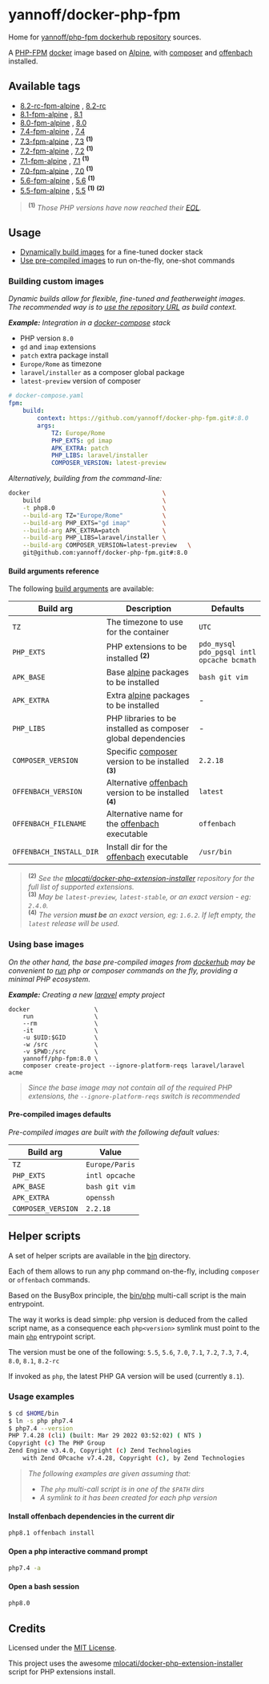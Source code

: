 # yannoff/docker-php-fpm

Home for [yannoff/php-fpm dockerhub repository](https://hub.docker.com/repository/docker/yannoff/php-fpm "dockerhub") sources.

A [PHP-FPM](http://php.net/manual/fr/install.fpm.php "PHP FastCGI Process Manager") [docker](https://www.docker.com/ "docker") image based on [Alpine](https://alpinelinux.org/ "Alpine Linux"), with [composer](https://getcomposer.org/ "composer") and [offenbach](https://github.com/yannoff/offenbach) installed.

## Available tags

- [8.2-rc-fpm-alpine](https://github.com/yannoff/docker-php-fpm/blob/master/8.2-rc/Dockerfile)
, [8.2-rc](https://github.com/yannoff/docker-php-fpm/blob/master/8.2-rc/Dockerfile)
- [8.1-fpm-alpine](https://github.com/yannoff/docker-php-fpm/blob/master/8.1/Dockerfile)
, [8.1](https://github.com/yannoff/docker-php-fpm/blob/master/8.1/Dockerfile)
- [8.0-fpm-alpine](https://github.com/yannoff/docker-php-fpm/blob/master/8.0/Dockerfile)
, [8.0](https://github.com/yannoff/docker-php-fpm/blob/master/8.0/Dockerfile)
- [7.4-fpm-alpine](https://github.com/yannoff/docker-php-fpm/blob/master/7.4/Dockerfile)
, [7.4](https://github.com/yannoff/docker-php-fpm/blob/master/7.4/Dockerfile)
- [7.3-fpm-alpine](https://github.com/yannoff/docker-php-fpm/blob/master/7.3/Dockerfile)
, [7.3](https://github.com/yannoff/docker-php-fpm/blob/master/7.3/Dockerfile) <sup>**(1)**</sup>
- [7.2-fpm-alpine](https://github.com/yannoff/docker-php-fpm/blob/master/7.2/Dockerfile)
, [7.2](https://github.com/yannoff/docker-php-fpm/blob/master/7.2/Dockerfile) <sup>**(1)**</sup>
- [7.1-fpm-alpine](https://github.com/yannoff/docker-php-fpm/blob/master/7.1/Dockerfile)
, [7.1](https://github.com/yannoff/docker-php-fpm/blob/master/7.1/Dockerfile) <sup>**(1)**</sup>
- [7.0-fpm-alpine](https://github.com/yannoff/docker-php-fpm/blob/master/7.0/Dockerfile)
, [7.0](https://github.com/yannoff/docker-php-fpm/blob/master/7.0/Dockerfile) <sup>**(1)**</sup>
- [5.6-fpm-alpine](https://github.com/yannoff/docker-php-fpm/blob/master/5.6/Dockerfile)
, [5.6](https://github.com/yannoff/docker-php-fpm/blob/master/5.6/Dockerfile) <sup>**(1)**</sup>
- [5.5-fpm-alpine](https://github.com/yannoff/docker-php-fpm/blob/master/5.5/Dockerfile)
, [5.5](https://github.com/yannoff/docker-php-fpm/blob/master/5.5/Dockerfile) <sup>**(1)**</sup> <sup>**(2)**</sup>

> <sup>**(1)**</sup> _Those PHP versions have now reached their [EOL](https://www.php.net/eol.php)._<br/>


## Usage

- [Dynamically build images](#building-custom-images) for a fine-tuned docker stack
- [Use pre-compiled images](#using-base-images) to run on-the-fly, one-shot commands

### Building custom images

_Dynamic builds allow for flexible, fine-tuned and featherweight images._<br/>
_The recommended way is to [use the repository URL](https://docs.docker.com/engine/reference/commandline/build/#git-repositories) as build context._


_**Example:** Integration in a [docker-compose](https://docs.docker.com/compose/compose-file/) stack_

- PHP version `8.0`
- `gd` and `imap` extensions
- `patch` extra package install
- `Europe/Rome` as timezone
- `laravel/installer` as a composer global package
- `latest-preview` version of composer

```yaml
# docker-compose.yaml
fpm:
    build:
        context: https://github.com/yannoff/docker-php-fpm.git#:8.0
        args:
            TZ: Europe/Rome
            PHP_EXTS: gd imap
            APK_EXTRA: patch
            PHP_LIBS: laravel/installer
            COMPOSER_VERSION: latest-preview
```

*Alternatively, building from the command-line:*

```bash
docker                                     \
    build                                  \
    -t php8.0                              \
    --build-arg TZ="Europe/Rome"           \
    --build-arg PHP_EXTS="gd imap"         \
    --build-arg APK_EXTRA=patch            \
    --build-arg PHP_LIBS=laravel/installer \
    --build-arg COMPOSER_VERSION=latest-preview   \
    git@github.com:yannoff/docker-php-fpm.git#:8.0
```


#### Build arguments reference

The following [build arguments](https://docs.docker.com/engine/reference/commandline/build/#set-build-time-variables---build-arg) are available:

| Build arg  | Description                                                                    | Defaults
|---         |---                                                                             |---
| `TZ`       | The timezone to use for the container                                          | `UTC`
| `PHP_EXTS` | PHP extensions to be installed <sup>**(2)**</sup>                              | `pdo_mysql pdo_pgsql intl opcache bcmath`
| `APK_BASE` | Base [alpine](https://pkgs.alpinelinux.org/packages) packages to be installed  | `bash git vim`
| `APK_EXTRA`| Extra [alpine](https://pkgs.alpinelinux.org/packages) packages to be installed | -
| `PHP_LIBS` | PHP libraries to be installed as composer global dependencies                  | -
| `COMPOSER_VERSION` | Specific [composer](https://getcomposer.org/download/) version to be installed  <sup>**(3)**</sup>             | `2.2.18`
| `OFFENBACH_VERSION`     | Alternative [offenbach](https://github.com/yannoff/offenbach) version to be installed  <sup>**(4)**</sup> | `latest`
| `OFFENBACH_FILENAME`    | Alternative name for the [offenbach](https://github.com/yannoff/offenbach) executable                     | `offenbach`
| `OFFENBACH_INSTALL_DIR` | Install dir for the [offenbach](https://github.com/yannoff/offenbach) executable                          | `/usr/bin`


> **<sup>(2)</sup>** _See the [mlocati/docker-php-extension-installer](https://github.com/mlocati/docker-php-extension-installer#supported-php-extensions) repository for the full list of supported extensions._<br/>
> **<sup>(3)</sup>** _May be `latest-preview`, `latest-stable`, or an exact version - eg: `2.4.0`._<br/>
> **<sup>(4)</sup>** _The version **must be** an exact version, eg: `1.6.2`. If left empty, the `latest` release will be used._


### Using base images

_On the other hand, the base pre-compiled images from [dockerhub](https://hub.docker.com/repository/docker/yannoff/php-fpm "dockerhub") may be convenient to [run](https://docs.docker.com/engine/reference/run/) php or composer commands on the fly, providing a minimal PHP ecosystem._

_**Example:** Creating a new [laravel](https://github.com/laravel/laravel) empty project_

```
docker                  \
    run                 \
    --rm                \
    -it                 \
    -u $UID:$GID        \
    -w /src             \
    -v $PWD:/src        \
    yannoff/php-fpm:8.0 \
    composer create-project --ignore-platform-reqs laravel/laravel acme
```

> _Since the base image may not contain all of the required PHP extensions, the `--ignore-platform-reqs` switch is recommended_

#### Pre-compiled images defaults

_Pre-compiled images are built with the following default values:_

| Build arg  | Value
|---                 |---
| `TZ`               | `Europe/Paris`
| `PHP_EXTS`         | `intl opcache`
| `APK_BASE`         | `bash git vim`
| `APK_EXTRA`        | `openssh`
| `COMPOSER_VERSION` | `2.2.18`

## Helper scripts

A set of helper scripts are available in the [bin](bin) directory.

Each of them allows to run any php command on-the-fly, including `composer` or `offenbach` commands.

Based on the BusyBox principle, the [bin/php](bin/php) multi-call script is the main entrypoint.

The way it works is dead simple: php version is deduced from the called script name, as a consequence each `php<version>` symlink must point to the main [`php`](bin/php) entrypoint script.

The version must be one of the following:
 `5.5`,
 `5.6`,
 `7.0`,
 `7.1`,
 `7.2`,
 `7.3`,
 `7.4`,
 `8.0`,
 `8.1`,
 `8.2-rc`

If invoked as `php`, the latest PHP GA version will be used (currently `8.1`).

### Usage examples

```bash
$ cd $HOME/bin
$ ln -s php php7.4
$ php7.4 --version
PHP 7.4.28 (cli) (built: Mar 29 2022 03:52:02) ( NTS )
Copyright (c) The PHP Group
Zend Engine v3.4.0, Copyright (c) Zend Technologies
    with Zend OPcache v7.4.28, Copyright (c), by Zend Technologies
```

> _The following examples are given assuming that:_
> - _The `php` multi-call script is in one of the `$PATH` dirs_
> - _A symlink to it has been created for each php version_

#### Install offenbach dependencies in the current dir

```bash
php8.1 offenbach install
```

#### Open a php interactive command prompt

```bash
php7.4 -a
```

#### Open a bash session

```bash
php8.0
```


## Credits

Licensed under the [MIT License](https://github.com/yannoff/docker-php-fpm/blob/master/LICENSE).

This project uses the awesome [mlocati/docker-php-extension-installer](https://github.com/mlocati/docker-php-extension-installer) script for PHP extensions install.
